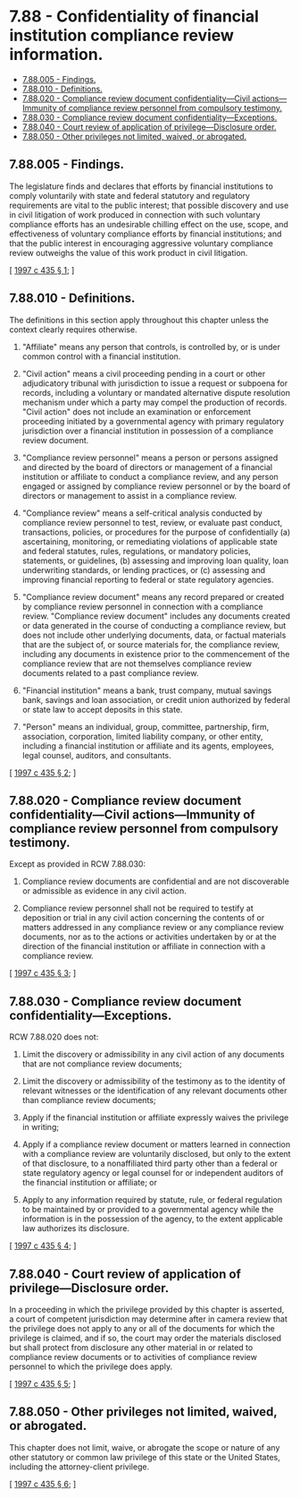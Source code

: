 # 7.88 - Confidentiality of financial institution compliance review information.
* [7.88.005 - Findings.](#788005---findings)
* [7.88.010 - Definitions.](#788010---definitions)
* [7.88.020 - Compliance review document confidentiality—Civil actions—Immunity of compliance review personnel from compulsory testimony.](#788020---compliance-review-document-confidentialitycivil-actionsimmunity-of-compliance-review-personnel-from-compulsory-testimony)
* [7.88.030 - Compliance review document confidentiality—Exceptions.](#788030---compliance-review-document-confidentialityexceptions)
* [7.88.040 - Court review of application of privilege—Disclosure order.](#788040---court-review-of-application-of-privilegedisclosure-order)
* [7.88.050 - Other privileges not limited, waived, or abrogated.](#788050---other-privileges-not-limited-waived-or-abrogated)
## 7.88.005 - Findings.
The legislature finds and declares that efforts by financial institutions to comply voluntarily with state and federal statutory and regulatory requirements are vital to the public interest; that possible discovery and use in civil litigation of work produced in connection with such voluntary compliance efforts has an undesirable chilling effect on the use, scope, and effectiveness of voluntary compliance efforts by financial institutions; and that the public interest in encouraging aggressive voluntary compliance review outweighs the value of this work product in civil litigation.

\[ [1997 c 435 § 1](http://lawfilesext.leg.wa.gov/biennium/1997-98/Pdf/Bills/Session%20Laws/House/1819.SL.pdf?cite=1997%20c%20435%20§%201); \]

## 7.88.010 - Definitions.
The definitions in this section apply throughout this chapter unless the context clearly requires otherwise.

1. "Affiliate" means any person that controls, is controlled by, or is under common control with a financial institution.

2. "Civil action" means a civil proceeding pending in a court or other adjudicatory tribunal with jurisdiction to issue a request or subpoena for records, including a voluntary or mandated alternative dispute resolution mechanism under which a party may compel the production of records. "Civil action" does not include an examination or enforcement proceeding initiated by a governmental agency with primary regulatory jurisdiction over a financial institution in possession of a compliance review document.

3. "Compliance review personnel" means a person or persons assigned and directed by the board of directors or management of a financial institution or affiliate to conduct a compliance review, and any person engaged or assigned by compliance review personnel or by the board of directors or management to assist in a compliance review.

4. "Compliance review" means a self-critical analysis conducted by compliance review personnel to test, review, or evaluate past conduct, transactions, policies, or procedures for the purpose of confidentially (a) ascertaining, monitoring, or remediating violations of applicable state and federal statutes, rules, regulations, or mandatory policies, statements, or guidelines, (b) assessing and improving loan quality, loan underwriting standards, or lending practices, or (c) assessing and improving financial reporting to federal or state regulatory agencies.

5. "Compliance review document" means any record prepared or created by compliance review personnel in connection with a compliance review. "Compliance review document" includes any documents created or data generated in the course of conducting a compliance review, but does not include other underlying documents, data, or factual materials that are the subject of, or source materials for, the compliance review, including any documents in existence prior to the commencement of the compliance review that are not themselves compliance review documents related to a past compliance review.

6. "Financial institution" means a bank, trust company, mutual savings bank, savings and loan association, or credit union authorized by federal or state law to accept deposits in this state.

7. "Person" means an individual, group, committee, partnership, firm, association, corporation, limited liability company, or other entity, including a financial institution or affiliate and its agents, employees, legal counsel, auditors, and consultants.

\[ [1997 c 435 § 2](http://lawfilesext.leg.wa.gov/biennium/1997-98/Pdf/Bills/Session%20Laws/House/1819.SL.pdf?cite=1997%20c%20435%20§%202); \]

## 7.88.020 - Compliance review document confidentiality—Civil actions—Immunity of compliance review personnel from compulsory testimony.
Except as provided in RCW 7.88.030:

1. Compliance review documents are confidential and are not discoverable or admissible as evidence in any civil action.

2. Compliance review personnel shall not be required to testify at deposition or trial in any civil action concerning the contents of or matters addressed in any compliance review or any compliance review documents, nor as to the actions or activities undertaken by or at the direction of the financial institution or affiliate in connection with a compliance review.

\[ [1997 c 435 § 3](http://lawfilesext.leg.wa.gov/biennium/1997-98/Pdf/Bills/Session%20Laws/House/1819.SL.pdf?cite=1997%20c%20435%20§%203); \]

## 7.88.030 - Compliance review document confidentiality—Exceptions.
RCW 7.88.020 does not:

1. Limit the discovery or admissibility in any civil action of any documents that are not compliance review documents;

2. Limit the discovery or admissibility of the testimony as to the identity of relevant witnesses or the identification of any relevant documents other than compliance review documents;

3. Apply if the financial institution or affiliate expressly waives the privilege in writing;

4. Apply if a compliance review document or matters learned in connection with a compliance review are voluntarily disclosed, but only to the extent of that disclosure, to a nonaffiliated third party other than a federal or state regulatory agency or legal counsel for or independent auditors of the financial institution or affiliate; or

5. Apply to any information required by statute, rule, or federal regulation to be maintained by or provided to a governmental agency while the information is in the possession of the agency, to the extent applicable law authorizes its disclosure.

\[ [1997 c 435 § 4](http://lawfilesext.leg.wa.gov/biennium/1997-98/Pdf/Bills/Session%20Laws/House/1819.SL.pdf?cite=1997%20c%20435%20§%204); \]

## 7.88.040 - Court review of application of privilege—Disclosure order.
In a proceeding in which the privilege provided by this chapter is asserted, a court of competent jurisdiction may determine after in camera review that the privilege does not apply to any or all of the documents for which the privilege is claimed, and if so, the court may order the materials disclosed but shall protect from disclosure any other material in or related to compliance review documents or to activities of compliance review personnel to which the privilege does apply.

\[ [1997 c 435 § 5](http://lawfilesext.leg.wa.gov/biennium/1997-98/Pdf/Bills/Session%20Laws/House/1819.SL.pdf?cite=1997%20c%20435%20§%205); \]

## 7.88.050 - Other privileges not limited, waived, or abrogated.
This chapter does not limit, waive, or abrogate the scope or nature of any other statutory or common law privilege of this state or the United States, including the attorney-client privilege.

\[ [1997 c 435 § 6](http://lawfilesext.leg.wa.gov/biennium/1997-98/Pdf/Bills/Session%20Laws/House/1819.SL.pdf?cite=1997%20c%20435%20§%206); \]

